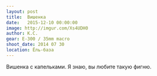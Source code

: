 ```yaml
---
layout: post
title:  Вишенка
date:   2015-12-10 00:00:00
image: http://imgur.com/Xs4UDH0
author: К.С.
gear: E-300 / 35mm macro
shoot_date: 2014 07 30
location: Ёль-база
---
```


Вишенка с капельками. Я знаю, вы любите такую фигню.
